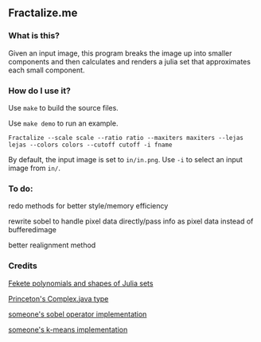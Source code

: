## Fractalize.me

### What is this?
Given an input image, this program breaks the image up into smaller components and then calculates and renders a julia set that approximates each small component.

### How do I use it?
Use `make` to build the source files.

Use `make demo` to run an example.

`Fractalize --scale scale --ratio ratio --maxiters maxiters --lejas lejas --colors colors --cutoff cutoff -i fname`

By default, the input image is set to `in/in.png`.  Use `-i` to select an input image from `in/`.


### To do:
redo methods for better style/memory efficiency

rewrite sobel to handle pixel data directly/pass info as pixel data instead of bufferedimage

better realignment method

### Credits
[Fekete polynomials and shapes of Julia sets](https://arxiv.org/abs/1607.05055)

[Princeton's Complex.java type](https://introcs.cs.princeton.edu/java/32class/Complex.java.html)

[someone's sobel operator implementation](https://en.wikipedia.org/wiki/Sobel_operator)

[someone's k-means implementation](https://en.wikipedia.org/wiki/K-means_clustering)
